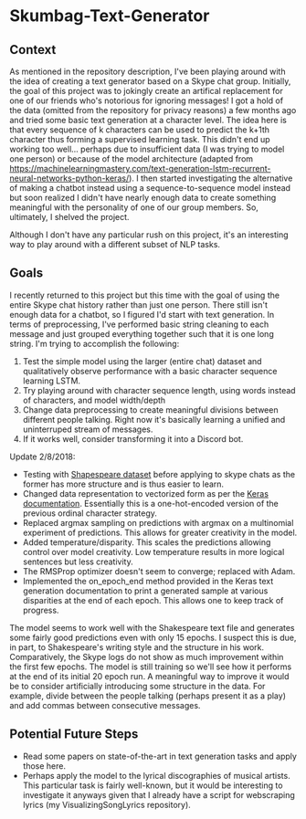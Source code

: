 # Skumbag-Text-Generator

## Context
As mentioned in the repository description, I've been playing around with the idea of creating a text generator based on a Skype chat group. Initially, the goal of this project was to jokingly create an artifical replacement for one of our friends who's notorious for ignoring messages! I got a hold of the data (omitted from the repository for privacy reasons) a few months ago and tried some basic text generation at a character level. The idea here is that every sequence of k characters can be used to predict the k+1th character thus forming a supervised learning task. This didn't end up working too well... perhaps due to insufficient data (I was trying to model one person) or because of the model architecture (adapted from https://machinelearningmastery.com/text-generation-lstm-recurrent-neural-networks-python-keras/). I then started investigating the alternative of making a chatbot instead using a sequence-to-sequence model instead but soon realized I didn't have nearly enough data to create something meaningful with the personality of one of our group members. So, ultimately, I shelved the project.

Although I don't have any particular rush on this project, it's an interesting way to play around with a different subset of NLP tasks.

## Goals
I recently returned to this project but this time with the goal of using the entire Skype chat history rather than just one person. There still isn't enough data for a chatbot, so I figured I'd start with text generation. In terms of preprocessing, I've performed basic string cleaning to each message and just grouped everything together such that it is one long string. I'm trying to accomplish the following:
1. Test the simple model using the larger (entire chat) dataset and qualitatively observe performance with a basic character sequence learning LSTM.
2. Try playing around with character sequence length, using words instead of characters, and model width/depth
3. Change data preprocessing to create meaningful divisions between different people talking. Right now it's basically learning a unified and uninterruped stream of messages.
4. If it works well, consider transforming it into a Discord bot.

Update 2/8/2018:
- Testing with [Shapespeare dataset](https://github.com/karpathy/char-rnn/blob/master/data/tinyshakespeare/input.txt) before applying to skype chats as the former has more structure and is thus easier to learn.
- Changed data representation to vectorized form as per the [Keras documentation](https://github.com/keras-team/keras/blob/master/examples/lstm_text_generation.py). Essentially this is a one-hot-encoded version of the previous ordinal character strategy.
- Replaced argmax sampling on predictions with argmax on a multinomial experiment of predictions. This allows for greater creativity in the model.
- Added temperature/disparity. This scales the predictions allowing control over model creativity. Low temperature results in more logical sentences but less creativity.
- The RMSProp optimizer doesn't seem to converge; replaced with Adam.
- Implemented the on_epoch_end method provided in the Keras text generation documentation to print a generated sample at various disparities at the end of each epoch. This allows one to keep track of progress.

The model seems to work well with the Shakespeare text file and generates some fairly good predictions even with only 15 epochs. I suspect this is due, in part, to Shakespeare's writing style and the structure in his work. Comparatively, the Skype logs do not show as much improvement within the first few epochs. The model is still training so we'll see how it performs at the end of its initial 20 epoch run. A meaningful way to improve it would be to consider artificially introducing some structure in the data. For example, divide between the people talking (perhaps present it as a play) and add commas between consecutive messages.

## Potential Future Steps
- Read some papers on state-of-the-art in text generation tasks and apply those here.
- Perhaps apply the model to the lyrical discographies of musical artists. This particular task is fairly well-known, but it would be interesting to investigate it anyways given that I already have a script for webscraping lyrics (my VisualizingSongLyrics repository).
